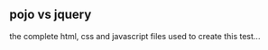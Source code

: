 <article><h2>pojo vs jquery</h2>the complete html, css and javascript files used to create this test...</article>